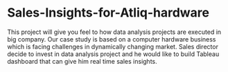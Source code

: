 # Sales-Insights-for-Atliq-hardware
This project will give you feel to how data analysis projects are executed in big company. Our case study is based on a computer hardware business which is facing challenges in dynamically changing market. Sales director decide to invest in data analysis project and he would like to build Tableau dashboard that can give him real time sales insights.
